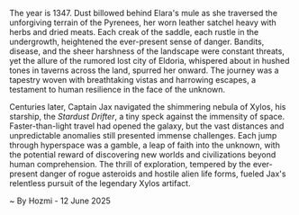 
The year is 1347.  Dust billowed behind Elara's mule as she traversed the unforgiving terrain of the Pyrenees, her worn leather satchel heavy with herbs and dried meats.  Each creak of the saddle, each rustle in the undergrowth, heightened the ever-present sense of danger.  Bandits, disease, and the sheer harshness of the landscape were constant threats, yet the allure of the rumored lost city of Eldoria, whispered about in hushed tones in taverns across the land, spurred her onward.  The journey was a tapestry woven with breathtaking vistas and harrowing escapes, a testament to human resilience in the face of the unknown.

Centuries later, Captain Jax navigated the shimmering nebula of Xylos, his starship, the *Stardust Drifter*, a tiny speck against the immensity of space.  Faster-than-light travel had opened the galaxy, but the vast distances and unpredictable anomalies still presented immense challenges.  Each jump through hyperspace was a gamble, a leap of faith into the unknown,  with the potential reward of discovering new worlds and civilizations beyond human comprehension.  The thrill of exploration, tempered by the ever-present danger of rogue asteroids and hostile alien life forms, fueled Jax's relentless pursuit of the legendary Xylos artifact.

~ By Hozmi - 12 June 2025
